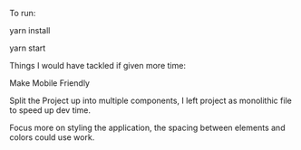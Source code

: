 To run:

yarn install

yarn start

Things I would have tackled if given more time:

Make Mobile Friendly 

Split the Project up into multiple components, I left project  as monolithic file to speed up dev time. 

Focus more on styling the application, the spacing between elements and colors could use work. 